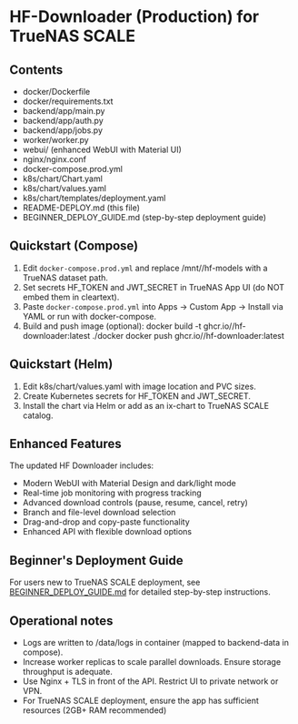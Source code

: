 HF-Downloader (Production) for TrueNAS SCALE
============================================

Contents
--------
- docker/Dockerfile
- docker/requirements.txt
- backend/app/main.py
- backend/app/auth.py
- backend/app/jobs.py
- worker/worker.py
- webui/ (enhanced WebUI with Material UI)
- nginx/nginx.conf
- docker-compose.prod.yml
- k8s/chart/Chart.yaml
- k8s/chart/values.yaml
- k8s/chart/templates/deployment.yaml
- README-DEPLOY.md (this file)
- BEGINNER_DEPLOY_GUIDE.md (step-by-step deployment guide)

Quickstart (Compose)
--------------------
1. Edit `docker-compose.prod.yml` and replace /mnt/<pool>/hf-models with a TrueNAS dataset path.
2. Set secrets HF_TOKEN and JWT_SECRET in TrueNAS App UI (do NOT embed them in cleartext).
3. Paste `docker-compose.prod.yml` into Apps -> Custom App -> Install via YAML or run with docker-compose.
4. Build and push image (optional):
   docker build -t ghcr.io/<you>/hf-downloader:latest ./docker
   docker push ghcr.io/<you>/hf-downloader:latest

Quickstart (Helm)
-----------------
1. Edit k8s/chart/values.yaml with image location and PVC sizes.
2. Create Kubernetes secrets for HF_TOKEN and JWT_SECRET.
3. Install the chart via Helm or add as an ix-chart to TrueNAS SCALE catalog.

Enhanced Features
-----------------
The updated HF Downloader includes:
- Modern WebUI with Material Design and dark/light mode
- Real-time job monitoring with progress tracking
- Advanced download controls (pause, resume, cancel, retry)
- Branch and file-level download selection
- Drag-and-drop and copy-paste functionality
- Enhanced API with flexible download options

Beginner's Deployment Guide
---------------------------
For users new to TrueNAS SCALE deployment, see [BEGINNER_DEPLOY_GUIDE.md](BEGINNER_DEPLOY_GUIDE.md) for detailed step-by-step instructions.

Operational notes
-----------------
- Logs are written to /data/logs in container (mapped to backend-data in compose).
- Increase worker replicas to scale parallel downloads. Ensure storage throughput is adequate.
- Use Nginx + TLS in front of the API. Restrict UI to private network or VPN.
- For TrueNAS SCALE deployment, ensure the app has sufficient resources (2GB+ RAM recommended)

